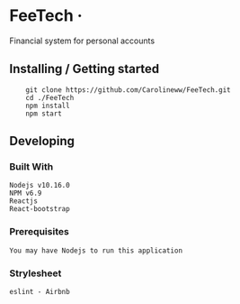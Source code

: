 # FeeTech &middot; 

Financial system for personal accounts
## Installing / Getting started

```shell
    git clone https://github.com/Carolineww/FeeTech.git
    cd ./FeeTech
    npm install
    npm start
```
## Developing

### Built With

    Nodejs v10.16.0
    NPM v6.9
    Reactjs
    React-bootstrap

### Prerequisites
    You may have Nodejs to run this application

### Strylesheet
    eslint - Airbnb
    

